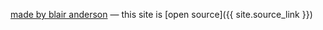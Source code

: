 

[made by blair anderson](http://www.blairanderson.co/)
&mdash;
this site is [open source]({{ site.source_link }})
